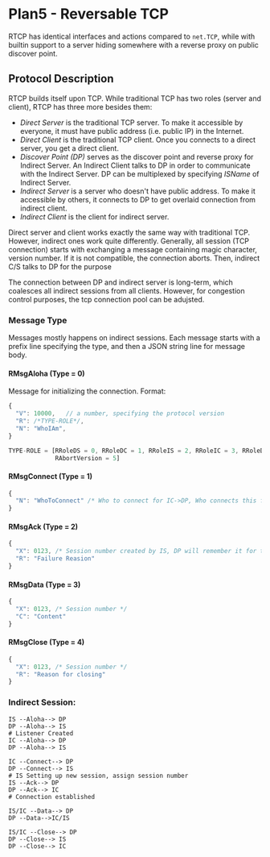 # Plan5 - Reversable TCP

RTCP has identical interfaces and actions compared to `net.TCP`, while with builtin support to a server hiding somewhere with a reverse proxy on public discover point.

## Protocol Description

RTCP builds itself upon TCP. While traditional TCP has two roles (server and client), RTCP has three more besides them:

- *Direct Server* is the traditional TCP server. To make it accessible by everyone, it must have public address (i.e. public IP) in the Internet.
- *Direct Client* is the traditional TCP client. Once you connects to a direct server, you get a direct client.
- *Discover Point (DP)* serves as the discover point and reverse proxy for Indirect Server. An Indirect Client talks to DP in order to communicate with the Indirect Server. DP can be multiplexed by specifying *ISName* of Indirect Server.
- *Indirect Server* is a server who doesn't have public address. To make it accessible by others, it connects to DP to get overlaid connection from indirect client.
- *Indirect Client* is the client for indirect server.

Direct server and client works exactly the same way with traditional TCP. However, indirect ones work quite differently. Generally, all session (TCP connection) starts with exchanging a message containing magic character, version number. If it is not compatible, the connection aborts. Then, indirect C/S talks to DP for the purpose

The connection between DP and indirect server is long-term, which coalesces all indirect sessions from all clients. However, for congestion control purposes, the tcp connection pool can be adujsted.

### Message Type
Messages mostly happens on indirect sessions. Each message starts with a prefix line specifying the type, and then a JSON string line for message body.

#### RMsgAloha (Type = 0)
Message for initializing the connection. Format:

```javascript
{
  "V": 10000,   // a number, specifying the protocol version
  "R": /*TYPE-ROLE*/,
  "N": "WhoIAm",
}

TYPE-ROLE = [RRoleDS = 0, RRoleDC = 1, RRoleIS = 2, RRoleIC = 3, RRoleDP = 4,
             RAbortVersion = 5]
```

#### RMsgConnect (Type = 1)
```javascript
{
  "N": "WhoToConnect" /* Who to connect for IC->DP, Who connects this for DP->IS */
}
```

#### RMsgAck (Type = 2)
```javascript
{
  "X": 0123, /* Session number created by IS, DP will remember it for the session, OR -1 for failure */
  "R": "Failure Reasion"
}
```

#### RMsgData (Type = 3)
```javascript
{
  "X": 0123, /* Session number */
  "C": "Content"
}
```

#### RMsgClose (Type = 4)
```javascript
{
  "X": 0123, /* Session number */
  "R": "Reason for closing"
}
```


### Indirect Session:
```
IS --Aloha--> DP
DP --Aloha--> IS
# Listener Created
IC --Aloha--> DP
DP --Aloha--> IS

IC --Connect--> DP
DP --Connect--> IS
# IS Setting up new session, assign session number
IS --Ack--> DP
DP --Ack--> IC
# Connection established

IS/IC --Data--> DP
DP --Data-->IC/IS

IS/IC --Close--> DP
DP --Close--> IS
DP --Close--> IC
```
